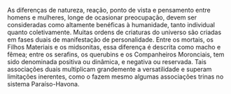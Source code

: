 ﻿As diferenças de natureza, reação, ponto de vista e pensamento entre homens e mulheres, longe de ocasionar preocupação, devem ser consideradas como altamente benéficas à humanidade, tanto individual quanto coletivamente. Muitas ordens de criaturas do universo são criadas em fases duais de manifestação de personalidade. Entre os mortais, os Filhos Materiais e os midsonitas, essa diferença é descrita como  macho e fêmea; entre os serafins, os querubins e os Companheiros Moronciais, tem sido denominada positiva ou dinâmica, e negativa ou reservada. Tais associações duais multiplicam grandemente a versatilidade e superam limitações inerentes, como o fazem mesmo algumas associações trinas no sistema Paraíso-Havona.